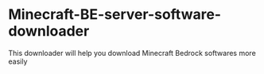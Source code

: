 # Minecraft-BE-server-software-downloader
 This downloader will help you download Minecraft Bedrock softwares more easily

